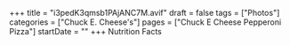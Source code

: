 +++
title = "i3pedK3qmsb1PAjANC7M.avif"
draft = false
tags = ["Photos"]
categories = ["Chuck E. Cheese's"]
pages = ["Chuck E Cheese Pepperoni Pizza"]
startDate = ""
+++
Nutrition Facts
